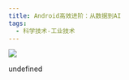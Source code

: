 ```yaml
---
title: Android高效进阶：从数据到AI
tags:
  - 科学技术-工业技术
---
```


![](https://cdn.weread.qq.com/weread/cover/14/YueWen_26687216/s_YueWen_26687216.jpg)

undefined